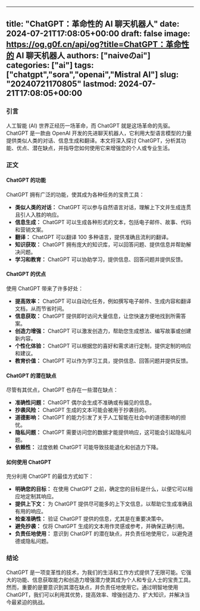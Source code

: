 
---
title: "ChatGPT：革命性的 AI 聊天机器人"
date: 2024-07-21T17:08:05+00:00
draft: false
image: https://og.g0f.cn/api/og?title=ChatGPT：革命性的 AI 聊天机器人
authors: ["naiveのai"]
categories: ["ai"]
tags: ["chatgpt","sora","openai","Mistral AI"]
slug: "20240721170805"
lastmod: 2024-07-21T17:08:05+00:00
---
### 引言

人工智能 (AI) 世界正经历一场革命，而 ChatGPT 就是这场革命的先驱。ChatGPT 是一款由 OpenAI 开发的先进聊天机器人，它利用大型语言模型的力量提供类似人类的对话、信息生成和翻译。本文将深入探讨 ChatGPT，分析其功能、优点、潜在缺点，并指导您如何使用它来增强您的个人或专业生活。

### 正文

#### ChatGPT 的功能

ChatGPT 拥有广泛的功能，使其成为各种任务的宝贵工具：

* **类似人类的对话：** ChatGPT 可以参与自然语言对话，理解上下文并生成连贯且引人入胜的响应。
* **信息生成：** ChatGPT 可以生成各种形式的文本，包括电子邮件、故事、代码和营销文案。
* **翻译：** ChatGPT 可以翻译 100 多种语言，提供准确且流利的翻译。
* **知识获取：** ChatGPT 拥有庞大的知识库，可以回答问题、提供信息并帮助解决问题。
* **学习和教育：** ChatGPT 可以协助学习，提供信息、回答问题并提供反馈。

#### ChatGPT 的优点

使用 ChatGPT 带来了许多好处：

* **提高效率：** ChatGPT 可以自动化任务，例如撰写电子邮件、生成内容和翻译文档，从而节省时间。
* **信息获取：** ChatGPT 提供即时访问大量信息，让您快速方便地找到所需答案。
* **创造力增强：** ChatGPT 可以激发创造力，帮助您生成想法、编写故事或创建新内容。
* **个性化体验：** ChatGPT 可以根据您的喜好和需求进行定制，提供定制的响应和建议。
* **教育价值：** ChatGPT 可以作为学习工具，提供信息、回答问题并提供反馈。

#### ChatGPT 的潜在缺点

尽管有其优点，ChatGPT 也存在一些潜在缺点：

* **准确性问题：** ChatGPT 偶尔会生成不准确或有偏见的信息。
* **抄袭风险：** ChatGPT 生成的文本可能会被用于抄袭目的。
* **道德影响：** ChatGPT 的能力引发了关于人工智能在社会中的道德影响的担忧。
* **隐私问题：** ChatGPT 需要访问您的数据才能提供响应，这可能会引起隐私问题。
* **依赖性：** 过度依赖 ChatGPT 可能导致技能退化和创造力下降。

#### 如何使用 ChatGPT

充分利用 ChatGPT 的最佳方式如下：

* **明确您的目标：** 在使用 ChatGPT 之前，确定您的目标是什么，以便它可以相应地定制其响应。
* **提供上下文：** 为 ChatGPT 提供尽可能多的上下文信息，以帮助它生成准确且有用的响应。
* **检查准确性：** 验证 ChatGPT 提供的信息，尤其是在重要决策中。
* **避免抄袭：** 仅将 ChatGPT 生成的文本用作灵感或参考，并确保正确引用。
* **负责任地使用：** 意识到 ChatGPT 的潜在缺点，并负责任地使用它，以避免道德或隐私问题。

### 结论

ChatGPT 是一项变革性的技术，为我们的生活和工作方式提供了无限可能。它强大的功能、信息获取能力和创造力增强潜力使其成为个人和专业人士的宝贵工具。然而，重要的是要意识到其潜在缺点，并负责任地使用它。通过明智地使用 ChatGPT，我们可以利用其优势，提高效率、增强创造力、扩大知识，并解决当今最紧迫的挑战。